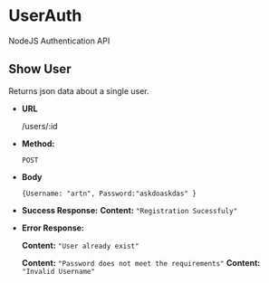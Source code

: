 # UserAuth
NodeJS Authentication API

**Show User**
----
  Returns json data about a single user.

* **URL**

  /users/:id

* **Method:**

  `POST`

* **Body**

  `{Username: "artn", Password:"askdoaskdas" }`

* **Success Response:**
    **Content:** `"Registration Sucessfuly"`
 
* **Error Response:**

    **Content:** `"User already exist"`

    **Content:** `"Password does not meet the requirements"`
    **Content:** `"Invalid Username"`
